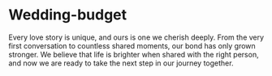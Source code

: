# Wedding-budget
Every love story is unique, and ours is one we cherish deeply. From the very first conversation to countless shared moments, our bond has only grown stronger. We believe that life is brighter when shared with the right person, and now we are ready to take the next step in our journey together.
